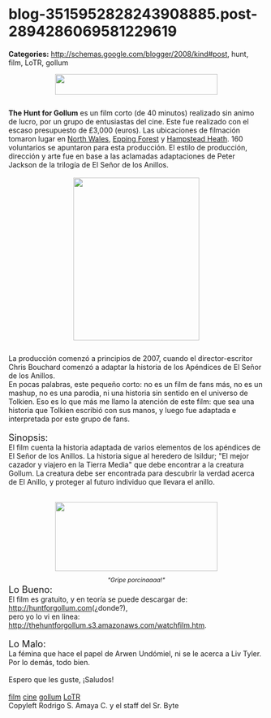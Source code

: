 # blog-3515952828243908885.post-2894286069581229619

**Categories:** http://schemas.google.com/blogger/2008/kind#post, hunt, film, LoTR, gollum

<a onblur="try {parent.deselectBloggerImageGracefully();} catch(e) {}"
      href="http://3.bp.blogspot.com/_ayvorITawE4/ShAyRV-3e5I/AAAAAAAAB94/ZRvpVJoFG1Y/s1600-h/banner20.jpg"><img
      style="margin: 0px auto 10px; display: block; text-align: center; cursor: pointer; width:
      320px; height: 41px;"
      src="http://3.bp.blogspot.com/_ayvorITawE4/ShAyRV-3e5I/AAAAAAAAB94/ZRvpVJoFG1Y/s320/banner20.jpg"
      alt="" id="BLOGGER_PHOTO_ID_5336820831974030226" border="0" /></a><br
      /><span style="font-weight: bold;">The Hunt for Gollum</span> es un film corto
      (de 40 minutos) realizado sin animo de lucro, por un grupo de entusiastas del cine. Este fue
      realizado con el escaso presupuesto de £3,000 (euros). Las ubicaciones de filmación tomaron
      lugar en <a href="http://en.wikipedia.org/wiki/North_Wales" title="North Wales">North
      Wales</a>, <a href="http://en.wikipedia.org/wiki/Epping_Forest" title="Epping
      Forest">Epping Forest</a> y <a href="http://en.wikipedia.org/wiki/Hampstead_Heath"
      title="Hampstead Heath">Hampstead Heath</a>. 160 voluntarios se apuntaron para esta
      producción. El estilo de producción, dirección y arte fue en base a las aclamadas adaptaciones
      de Peter Jackson de la trilogía de El Señor de los Anillos.<br /><br /><a
      onblur="try {parent.deselectBloggerImageGracefully();} catch(e) {}"
      href="http://1.bp.blogspot.com/_ayvorITawE4/ShAyRtvMrZI/AAAAAAAAB-A/uVyDtUwmzjw/s1600-h/Huntforgollumposter1.jpg"><img
      style="margin: 0px auto 10px; display: block; text-align: center; cursor: pointer; width:
      248px; height: 320px;"
      src="http://1.bp.blogspot.com/_ayvorITawE4/ShAyRtvMrZI/AAAAAAAAB-A/uVyDtUwmzjw/s320/Huntforgollumposter1.jpg"
      alt="" id="BLOGGER_PHOTO_ID_5336820838350761362" border="0" /></a><br />La
      producción comenzó a principios de 2007, cuando el director-escritor Chris Bouchard comenzó a
      adaptar la historia de los Apéndices de El Señor de los Anillos.<br />En pocas palabras,
      este pequeño corto: no es un film de fans más, no es un mashup, no es una parodia, ni una
      historia sin sentido en el universo de Tolkien. Eso es lo que más me llamo la atención de este
      film: que sea una historia que Tolkien escribió con sus manos, y luego fue adaptada e
      interpretada por este grupo de fans.<br /><br /><span
      style="font-size:130%;">Sinopsis:</span><br />El film cuenta la historia
      adaptada de varios elementos de los apéndices de El Señor de los Anillos. La historia sigue al
      heredero de Isildur; "El mejor cazador y viajero en la Tierra Media" que debe encontrar a la
      creatura Gollum. La creatura debe ser encontrada para descubrir la verdad acerca de El Anillo,
      y proteger al futuro individuo que llevara el anillo.<br /><br /><div
      style="text-align: center;"><a onblur="try {parent.deselectBloggerImageGracefully();}
      catch(e) {}"
      href="http://1.bp.blogspot.com/_ayvorITawE4/ShAyRVPF7OI/AAAAAAAAB9w/zA2UGVk-NZc/s1600-h/about.gif"><img
      style="margin: 0px auto 10px; display: block; text-align: center; cursor: pointer; width:
      320px; height: 136px;"
      src="http://1.bp.blogspot.com/_ayvorITawE4/ShAyRVPF7OI/AAAAAAAAB9w/zA2UGVk-NZc/s320/about.gif"
      alt="" id="BLOGGER_PHOTO_ID_5336820831773650146" border="0" /></a><span
      style="font-size:85%;"><span style="font-style: italic;">"Gripe
      porcinaaaa!"</span></span></div><span style="font-size:130%;">Lo
      Bueno:</span><br />El film es gratuito, y en teoría se puede descargar de: <a
      href="http://huntforgollum.com/">http://huntforgollum.com</a>(¿donde?),<br
      />pero yo lo vi en linea: <a
      href="http://thehuntforgollum.s3.amazonaws.com/watchfilm.htm">http://thehuntforgollum.s3.amazonaws.com/watchfilm.htm</a>.<br
      /><br /><span style="font-size:130%;">Lo Malo:</span><br />La
      fémina que hace el papel de Arwen Undómiel, ni se le acerca a Liv Tyler. Por lo demás, todo
      bien.<br /><br />Espero que les guste, ¡Saludos!<br /><br /><a
      href="http://www.blogalaxia.com/tags/film" rel="tag">film</a> <a
      href="http://www.blogalaxia.com/tags/cine" rel="tag">cine</a> <a
      href="http://www.blogalaxia.com/tags/gollum" rel="tag">gollum</a> <a
      href="http://www.blogalaxia.com/tags/lotr" rel="tag">LoTR</a><div
      class="blogger-post-footer">Copyleft Rodrigo S. Amaya C. y el staff del Sr.
      Byte</div>